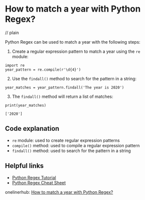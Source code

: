 # How to match a year with Python Regex?
// plain

Python Regex can be used to match a year with the following steps:

1. Create a regular expression pattern to match a year using the `re` module:
```
import re
year_pattern = re.compile(r'\d{4}')
```

2. Use the `findall()` method to search for the pattern in a string:
```
year_matches = year_pattern.findall('The year is 2020')
```

3. The `findall()` method will return a list of matches:
```
print(year_matches)
```

```
['2020']
```

## Code explanation

- `re` module: used to create regular expression patterns
- `compile()` method: used to compile a regular expression pattern
- `findall()` method: used to search for the pattern in a string

## Helpful links
- [Python Regex Tutorial](https://www.datacamp.com/community/tutorials/python-regular-expression-tutorial)
- [Python Regex Cheat Sheet](https://www.dataquest.io/blog/regex-cheatsheet/)

onelinerhub: [How to match a year with Python Regex?](https://onelinerhub.com/python-regex/how-to-match-a-year-with-python-regex)